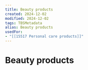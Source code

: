 ```yaml
---
title: Beauty products
created: 2024-12-02
modified: 2024-12-02
tags: TBSMetadata
alias: Beauty products
usedFor:
- "[[15517 Personal care products]]"
---
```

# Beauty products
